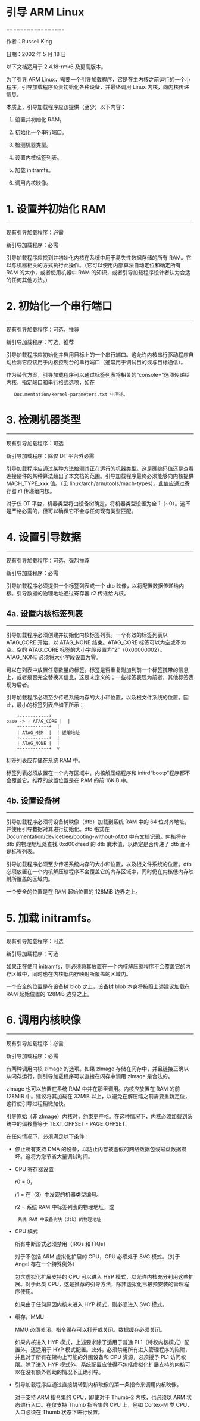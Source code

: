 # 引导 ARM Linux

=================

作者：Russell King

日期：2002 年 5 月 18 日

以下文档适用于 2.4.18-rmk6 及更高版本。

为了引导 ARM Linux，需要一个引导加载程序，它是在主内核之前运行的一个小程序。引导加载程序负责初始化各种设备，并最终调用 Linux 内核，向内核传递信息。

本质上，引导加载程序应该提供（至少）以下内容：

1. 设置并初始化 RAM。

2. 初始化一个串行端口。

3. 检测机器类型。

4. 设置内核标签列表。

5. 加载 initramfs。

6. 调用内核映像。

# 1. 设置并初始化 RAM

---------------------------

现有引导加载程序：必需

新引导加载程序：必需

引导加载程序应找到并初始化内核在系统中用于易失性数据存储的所有 RAM。它以与机器相关的方式执行此操作。（它可以使用内部算法自动定位和确定所有 RAM 的大小，或者使用机器中 RAM 的知识，或者引导加载程序设计者认为合适的任何其他方法。）

# 2. 初始化一个串行端口

-----------------------------

现有引导加载程序：可选，推荐

新引导加载程序：可选，推荐

引导加载程序应初始化并启用目标上的一个串行端口。这允许内核串行驱动程序自动检测它应该用于内核控制台的串行端口（通常用于调试目的或与目标通信）。

作为替代方案，引导加载程序可以通过标签列表将相关的“console=”选项传递给内核，指定端口和串行格式选项，如在

       Documentation/kernel-parameters.txt 中所述。

# 3. 检测机器类型

--------------------------

现有引导加载程序：可选

新引导加载程序：除仅 DT 平台外必需

引导加载程序应通过某种方法检测其正在运行的机器类型。这是硬编码值还是查看连接硬件的某种算法超出了本文档的范围。引导加载程序最终必须能够向内核提供 MACH_TYPE_xxx 值。（见 linux/arch/arm/tools/mach-types）。此值应通过寄存器 r1 传递给内核。

对于仅 DT 平台，机器类型将由设备树确定。将机器类型设置为全 1（~0）。这不是严格必需的，但可以确保它不会与任何现有类型匹配。

# 4. 设置引导数据

------------------

现有引导加载程序：可选，强烈推荐

新引导加载程序：必需

引导加载程序必须提供一个标签列表或一个 dtb 映像，以将配置数据传递给内核。引导数据的物理地址通过寄存器 r2 传递给内核。

## 4a. 设置内核标签列表

--------------------------------

引导加载程序必须创建并初始化内核标签列表。一个有效的标签列表以 ATAG_CORE 开始，以 ATAG_NONE 结束。ATAG_CORE 标签可以为空或不为空。空的 ATAG_CORE 标签的大小字段设置为“2”（0x00000002）。ATAG_NONE 必须将大小字段设置为零。

可以在列表中放置任意数量的标签。标签是否重复附加到前一个标签携带的信息上，或者是否完全替换其信息，这是未定义的；一些标签表现为前者，其他标签表现为后者。

引导加载程序必须至少传递系统内存的大小和位置，以及根文件系统的位置。因此，最小的标签列表应如下所示：

```
	+-----------+
base ->	| ATAG_CORE |  |
	+-----------+  |
	| ATAG_MEM  |  | 递增地址
	+-----------+  |
	| ATAG_NONE |  |
	+-----------+  v
```

标签列表应存储在系统 RAM 中。

标签列表必须放置在一个内存区域中，内核解压缩程序和 initrd“bootp”程序都不会覆盖它。推荐的放置位置是在 RAM 的前 16KiB 中。

## 4b. 设置设备树

-------------------------

引导加载程序必须将设备树映像（dtb）加载到系统 RAM 中的 64 位对齐地址，并使用引导数据对其进行初始化。dtb 格式在 Documentation/devicetree/booting-without-of.txt 中有文档记录。内核将在 dtb 的物理地址处查找 0xd00dfeed 的 dtb 魔术值，以确定是否传递了 dtb 而不是标签列表。

引导加载程序必须至少传递系统内存的大小和位置，以及根文件系统的位置。dtb 必须放置在一个内核解压缩程序不会覆盖它的内存区域中，同时仍在内核低内存映射所覆盖的区域内。

一个安全的位置是在 RAM 起始位置的 128MiB 边界之上。

# 5. 加载 initramfs。

------------------

现有引导加载程序：可选

新引导加载程序：可选

如果正在使用 initramfs，则必须将其放置在一个内核解压缩程序不会覆盖它的内存区域中，同时也在内核低内存映射所覆盖的区域内。

一个安全的位置是在设备树 blob 之上，设备树 blob 本身将按照上述建议加载在 RAM 起始位置的 128MiB 边界之上。

# 6. 调用内核映像

---------------------------

现有引导加载程序：必需

新引导加载程序：必需

有两种调用内核 zImage 的选项。如果 zImage 存储在闪存中，并且链接正确以从闪存运行，则引导加载程序可以直接在闪存中调用 zImage 是合法的。

zImage 也可以放置在系统 RAM 中并在那里调用。内核应放置在 RAM 的前 128MiB 中。建议将其加载在 32MiB 以上，以避免在解压缩之前需要重新定位，这将使引导过程稍微加快。

引导原始（非 zImage）内核时，约束更严格。在这种情况下，内核必须加载到系统中的偏移量等于 TEXT_OFFSET - PAGE_OFFSET。

在任何情况下，必须满足以下条件：

- 停止所有支持 DMA 的设备，以防止内存被虚假的网络数据包或磁盘数据损坏。这将为您节省大量调试时间。

- CPU 寄存器设置

  r0 = 0，

  r1 = 在（3）中发现的机器类型编号。

  r2 = 系统 RAM 中标签列表的物理地址，或

       系统 RAM 中设备树块（dtb）的物理地址

- CPU 模式

  所有中断形式必须禁用（IRQs 和 FIQs）

  对于不包括 ARM 虚拟化扩展的 CPU，CPU 必须处于 SVC 模式。（对于 Angel 存在一个特殊例外）

  包含虚拟化扩展支持的 CPU 可以进入 HYP 模式，以允许内核充分利用这些扩展。对于此类 CPU，这是推荐的引导方法，除非虚拟化已被预安装的管理程序使用。

  如果由于任何原因内核未进入 HYP 模式，则必须进入 SVC 模式。

- 缓存，MMU

  MMU 必须关闭。指令缓存可以打开或关闭。数据缓存必须关闭。

  如果内核进入 HYP 模式，上述要求除了适用于普通 PL1（特权内核模式）配置外，还适用于 HYP 模式配置。此外，必须禁用所有进入管理程序的陷阱，并且对于所有在架构上可能的外围设备和 CPU 资源，必须授予 PL1 访问权限。除了进入 HYP 模式外，系统配置应使得不包括虚拟化扩展支持的内核可以在没有额外帮助的情况下正确引导。

- 引导加载程序应通过直接跳转到内核映像的第一条指令来调用内核映像。

  对于支持 ARM 指令集的 CPU，即使对于 Thumb-2 内核，也必须以 ARM 状态进行入口。在仅支持 Thumb 指令集的 CPU 上，例如 Cortex-M 类 CPU，入口必须在 Thumb 状态下进行设置。